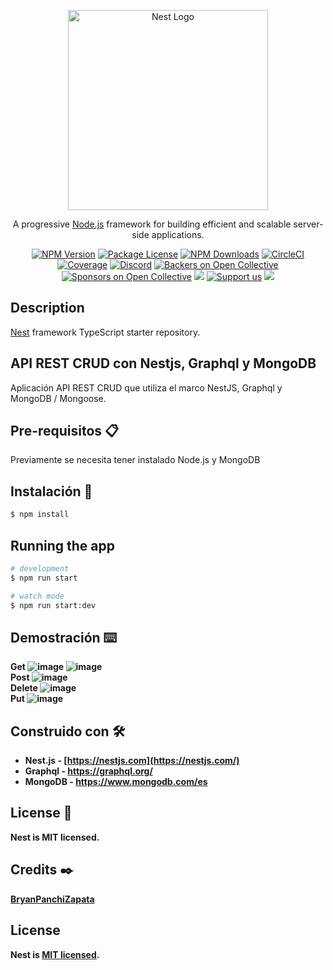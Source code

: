 <p align="center">
  <a href="http://nestjs.com/" target="blank"><img src="https://nestjs.com/img/logo_text.svg" width="320" alt="Nest Logo" /></a>
</p>

[circleci-image]: https://img.shields.io/circleci/build/github/nestjs/nest/master?token=abc123def456
[circleci-url]: https://circleci.com/gh/nestjs/nest

  <p align="center">A progressive <a href="http://nodejs.org" target="_blank">Node.js</a> framework for building efficient and scalable server-side applications.</p>
    <p align="center">
<a href="https://www.npmjs.com/~nestjscore" target="_blank"><img src="https://img.shields.io/npm/v/@nestjs/core.svg" alt="NPM Version" /></a>
<a href="https://www.npmjs.com/~nestjscore" target="_blank"><img src="https://img.shields.io/npm/l/@nestjs/core.svg" alt="Package License" /></a>
<a href="https://www.npmjs.com/~nestjscore" target="_blank"><img src="https://img.shields.io/npm/dm/@nestjs/common.svg" alt="NPM Downloads" /></a>
<a href="https://circleci.com/gh/nestjs/nest" target="_blank"><img src="https://img.shields.io/circleci/build/github/nestjs/nest/master" alt="CircleCI" /></a>
<a href="https://coveralls.io/github/nestjs/nest?branch=master" target="_blank"><img src="https://coveralls.io/repos/github/nestjs/nest/badge.svg?branch=master#9" alt="Coverage" /></a>
<a href="https://discord.gg/G7Qnnhy" target="_blank"><img src="https://img.shields.io/badge/discord-online-brightgreen.svg" alt="Discord"/></a>
<a href="https://opencollective.com/nest#backer" target="_blank"><img src="https://opencollective.com/nest/backers/badge.svg" alt="Backers on Open Collective" /></a>
<a href="https://opencollective.com/nest#sponsor" target="_blank"><img src="https://opencollective.com/nest/sponsors/badge.svg" alt="Sponsors on Open Collective" /></a>
  <a href="https://paypal.me/kamilmysliwiec" target="_blank"><img src="https://img.shields.io/badge/Donate-PayPal-ff3f59.svg"/></a>
    <a href="https://opencollective.com/nest#sponsor"  target="_blank"><img src="https://img.shields.io/badge/Support%20us-Open%20Collective-41B883.svg" alt="Support us"></a>
  <a href="https://twitter.com/nestframework" target="_blank"><img src="https://img.shields.io/twitter/follow/nestframework.svg?style=social&label=Follow"></a>
</p>
  <!--[![Backers on Open Collective](https://opencollective.com/nest/backers/badge.svg)](https://opencollective.com/nest#backer)
  [![Sponsors on Open Collective](https://opencollective.com/nest/sponsors/badge.svg)](https://opencollective.com/nest#sponsor)-->

## Description

[Nest](https://github.com/nestjs/nest) framework TypeScript starter repository.

## API REST CRUD con Nestjs, Graphql y MongoDB

 Aplicación API REST CRUD que utiliza el marco NestJS, Graphql y MongoDB / Mongoose.
 
## Pre-requisitos 📋
Previamente se necesita tener instalado Node.js y MongoDB

## Instalación 🔧

```bash
$ npm install
```

## Running the app

```bash
# development
$ npm run start

# watch mode
$ npm run start:dev

```
## Demostración ⌨️
<b>Get<b>
![image](https://user-images.githubusercontent.com/63554719/123368689-e1093680-d541-11eb-96ba-39e33d1b6be2.png)
![image](https://user-images.githubusercontent.com/63554719/123369064-9cca6600-d542-11eb-88fb-c55d735629e8.png)<br>
Post
![image](https://user-images.githubusercontent.com/63554719/123368915-4f4df900-d542-11eb-919a-20a8c7853f80.png)<br>
Delete
![image](https://user-images.githubusercontent.com/63554719/123368969-6987d700-d542-11eb-83f7-d083d0c9c70a.png)<br>
Put
![image](https://user-images.githubusercontent.com/63554719/123369017-7c021080-d542-11eb-8f8f-10cbe397cd83.png)

## Construido con 🛠️
* Nest.js - [https://nestjs.com](https://nestjs.com/)
* Graphql - https://graphql.org/
* MongoDB - https://www.mongodb.com/es

## License 📄

Nest is MIT licensed.

## Credits ✒️

[BryanPanchiZapata](https://github.com/BryanPanchiZapata)

## License

Nest is [MIT licensed](LICENSE).
